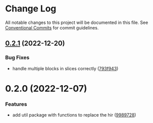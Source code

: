 # Change Log

All notable changes to this project will be documented in this file.
See [Conventional Commits](https://conventionalcommits.org) for commit guidelines.

## [0.2.1](https://github.com/CondeNast/atjson/compare/@atjson/util@0.2.0...@atjson/util@0.2.1) (2022-12-20)

### Bug Fixes

- handle multiple blocks in slices correctly ([793f943](https://github.com/CondeNast/atjson/commit/793f94375a0600c516d587ec903f1524ca8f1325))

# 0.2.0 (2022-12-07)

### Features

- add util package with functions to replace the hir ([9989728](https://github.com/CondeNast/atjson/commit/9989728310dd03e77c40dbb35fd506ec066434eb))
